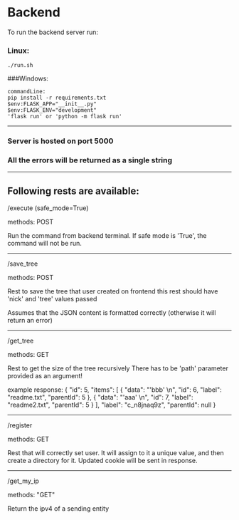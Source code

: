 # Backend

To run the backend server run:

### Linux:

```
./run.sh
```

###Windows:

```
commandLine:
pip install -r requirements.txt
$env:FLASK_APP="__init__.py"
$env:FLASK_ENV="development"
'flask run' or 'python -m flask run'
```

---

### Server is hosted on port 5000

### All the errors will be returned as a single string

---

## Following rests are available:

/execute (safe_mode=True)

methods: POST

Run the command from backend terminal.
If safe mode is 'True', the command will not be run.

---

/save_tree

methods: POST

Rest to save the tree that user created on frontend
this rest should have 'nick' and 'tree' values passed

Assumes that the JSON content is formatted correctly
(otherwise it will return an error)

---

/get_tree

methods: GET

Rest to get the size of the tree recursively
There has to be 'path' parameter provided as an argument!

example response:
{
"id": 5,
"items": [
{
"data": "'bbb' \n",
"id": 6,
"label": "readme.txt",
"parentId": 5
},
{
"data": "'aaa' \n",
"id": 7,
"label": "readme2.txt",
"parentId": 5
}
],
"label": "c_n8jnaq9z",
"parentId": null
}

---

/register

methods: GET

Rest that will correctly set user. It will assign to it a
unique value, and then create a directory for it. Updated
cookie will be sent in response.

---

/get_my_ip

methods: "GET"

Return the ipv4 of a sending entity
